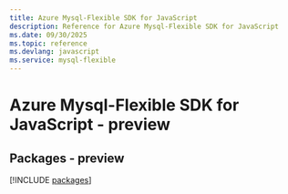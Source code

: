 ```yaml
---
title: Azure Mysql-Flexible SDK for JavaScript
description: Reference for Azure Mysql-Flexible SDK for JavaScript
ms.date: 09/30/2025
ms.topic: reference
ms.devlang: javascript
ms.service: mysql-flexible
---
```

# Azure Mysql-Flexible SDK for JavaScript - preview
## Packages - preview
[!INCLUDE [packages](mysql-flexible-index.md)]